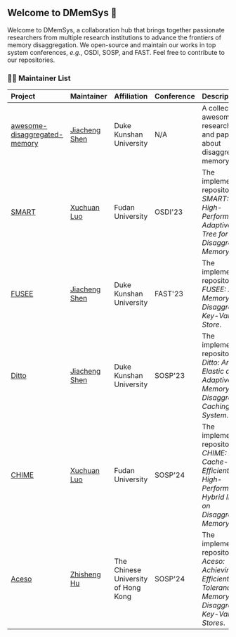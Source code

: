 
## Welcome to DMemSys 👋

Welcome to DMemSys, a collaboration hub that brings together passionate researchers from multiple research institutions to advance the frontiers of memory disaggregation. 
We open-source and maintain our works in top system conferences, *e.g.*, OSDI, SOSP, and FAST.
Feel free to contribute to our repositories.

### 👩‍💻 Maintainer List

| Project                                                                                 | Maintainer                                      | Affiliation                         | Conference | Description                                                                                                             |
| :-------------------------------------------------------------------------------------- | :---------------------------------------------- | :---------------------------------- | :--------- | :---------------------------------------------------------------------------------------------------------------------- |
| [awesome-disaggregated-memory](https://github.com/dmemsys/awesome-disaggregated-memory) | [Jiacheng Shen](https://github.com/bernardshen) | Duke Kunshan University             | N/A        | A collection of awesome researchers and papers about disaggregated memory.                                              |
| [SMART](https://github.com/dmemsys/SMART)                                               | [Xuchuan Luo](https://github.com/River861)      | Fudan University                    | OSDI'23    | The implementation repository of *SMART: A High-Performance Adaptive Radix Tree for Disaggregated Memory*.              |
| [FUSEE](https://github.com/dmemsys/FUSEE)                                               | [Jiacheng Shen](https://github.com/bernardshen) | Duke Kunshan University             | FAST'23    | The implementation repository of *FUSEE: A Fully Memory-Disaggregated Key-Value Store*.                                 |
| [Ditto](https://github.com/dmemsys/Ditto)                                               | [Jiacheng Shen](https://github.com/bernardshen) | Duke Kunshan University             | SOSP'23    | The implementation repository of *Ditto: An Elastic and Adaptive Memory-Disaggregated Caching System*.                  |
| [CHIME](https://github.com/dmemsys/CHIME)                                               | [Xuchuan Luo](https://github.com/River861)      | Fudan University                    | SOSP'24    | The implementation repository of *CHIME: A Cache-Efficient and High-Performance Hybrid Index on Disaggregated Memory*.  |
| [Aceso](https://github.com/dmemsys/Aceso)                                               | [Zhisheng Hu](https://github.com/huzhisheng)    | The Chinese University of Hong Kong | SOSP'24    | The implementation repository of *Aceso: Achieving Efficient Fault Tolerance in Memory-Disaggregated Key-Value Stores*. |
